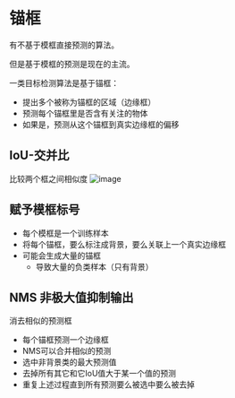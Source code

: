 # 锚框
有不基于模框直接预测的算法。

但是基于模框的预测是现在的主流。

一类目标检测算法是基于锚框：
* 提出多个被称为锚框的区域（边缘框）
* 预测每个锚框里是否含有关注的物体
* 如果是，预测从这个锚框到真实边缘框的偏移

## IoU-交并比
比较两个框之间相似度
![image](https://user-images.githubusercontent.com/49408146/153989139-6ec1861a-5c9b-4433-8322-a9602a59ca5b.png)

## 赋予模框标号
* 每个模框是一个训练样本
* 将每个锚框，要么标注成背景，要么关联上一个真实边缘框
* 可能会生成大量的锚框
  * 导致大量的负类样本（只有背景）

## NMS 非极大值抑制输出
消去相似的预测框
* 每个锚框预测一个边缘框
* NMS可以合并相似的预测
 * 选中非背景类的最大预测值
 * 去掉所有其它和它IoU值大于某一个值的预测
 * 重复上述过程直到所有预测要么被选中要么被去掉
  

